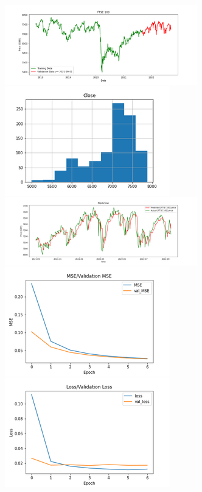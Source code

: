 ![](https://github.com/JordiCorbilla/stock-prediction-deep-neural-learning/raw/master/^FTSE_20220919_30751c48614b77d2378989335451a341/FTSE%20100_price.png)
![](https://github.com/JordiCorbilla/stock-prediction-deep-neural-learning/raw/master/^FTSE_20220919_30751c48614b77d2378989335451a341/FTSE%20100_hist.png)
![](https://github.com/JordiCorbilla/stock-prediction-deep-neural-learning/raw/master/^FTSE_20220919_30751c48614b77d2378989335451a341/FTSE%20100_prediction.png)
![](https://github.com/JordiCorbilla/stock-prediction-deep-neural-learning/raw/master/^FTSE_20220919_30751c48614b77d2378989335451a341/MSE.png)
![](https://github.com/JordiCorbilla/stock-prediction-deep-neural-learning/raw/master/^FTSE_20220919_30751c48614b77d2378989335451a341/loss.png)
